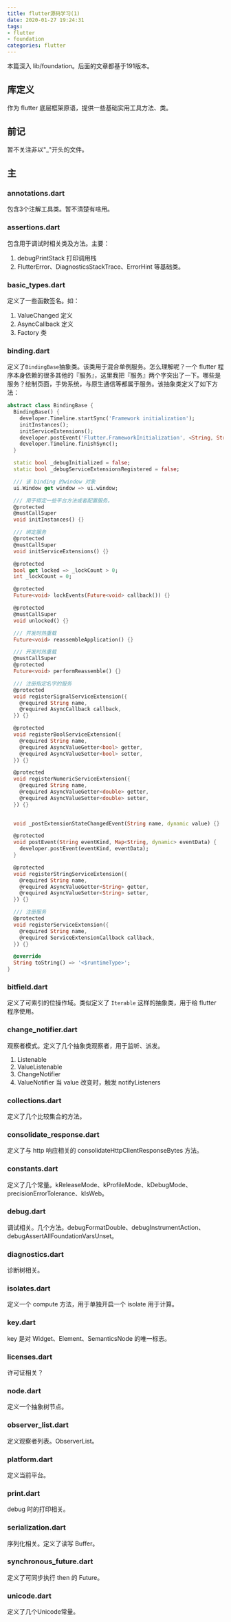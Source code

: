 ```yaml
---
title: flutter源码学习(1)
date: 2020-01-27 19:24:31
tags:
- flutter
- foundation
categories: flutter
---
```


本篇深入 lib/foundation。后面的文章都基于191版本。

## 库定义
作为 flutter 底层框架原语，提供一些基础实用工具方法、类。

## 前记
暂不关注非以"_"开头的文件。

## 主
### annotations.dart
包含3个注解工具类。暂不清楚有啥用。
<!-- more -->
### assertions.dart
包含用于调试时相关类及方法。主要：
1. debugPrintStack 打印调用栈
2. FlutterError、DiagnosticsStackTrace、ErrorHint 等基础类。

### basic_types.dart
定义了一些函数签名。如：
1. ValueChanged 定义
2. AsyncCallback 定义
3. Factory 类

### binding.dart
定义了`BindingBase`抽象类。该类用于混合单例服务。怎么理解呢？一个 flutter 程序本身依赖的很多其他的『服务』，这里我把『服务』两个字突出了一下。哪些是服务？绘制页面，手势系统，与原生通信等都属于服务。该抽象类定义了如下方法：
```dart
abstract class BindingBase {
  BindingBase() {
    developer.Timeline.startSync('Framework initialization');
    initInstances();
    initServiceExtensions();
    developer.postEvent('Flutter.FrameworkInitialization', <String, String>{});
    developer.Timeline.finishSync();
  }

  static bool _debugInitialized = false;
  static bool _debugServiceExtensionsRegistered = false;

  /// 该 binding 的window 对象
  ui.Window get window => ui.window;

  /// 用于绑定一些平台方法或者配置服务。
  @protected
  @mustCallSuper
  void initInstances() {}

  /// 绑定服务
  @protected
  @mustCallSuper
  void initServiceExtensions() {}

  @protected
  bool get locked => _lockCount > 0;
  int _lockCount = 0;

  @protected
  Future<void> lockEvents(Future<void> callback()) {}

  @protected
  @mustCallSuper
  void unlocked() {}

  /// 开发时热重载
  Future<void> reassembleApplication() {}

  /// 开发时热重载
  @mustCallSuper
  @protected
  Future<void> performReassemble() {}

  /// 注册指定名字的服务
  @protected
  void registerSignalServiceExtension({
    @required String name,
    @required AsyncCallback callback,
  }) {}

  @protected
  void registerBoolServiceExtension({
    @required String name,
    @required AsyncValueGetter<bool> getter,
    @required AsyncValueSetter<bool> setter,
  }) {}

  @protected
  void registerNumericServiceExtension({
    @required String name,
    @required AsyncValueGetter<double> getter,
    @required AsyncValueSetter<double> setter,
  }) {}

  
  void _postExtensionStateChangedEvent(String name, dynamic value) {}

  @protected
  void postEvent(String eventKind, Map<String, dynamic> eventData) {
    developer.postEvent(eventKind, eventData);
  }

  @protected
  void registerStringServiceExtension({
    @required String name,
    @required AsyncValueGetter<String> getter,
    @required AsyncValueSetter<String> setter,
  }) {}

  /// 注册服务
  @protected
  void registerServiceExtension({
    @required String name,
    @required ServiceExtensionCallback callback,
  }) {}

  @override
  String toString() => '<$runtimeType>';
}
```

### bitfield.dart
定义了可索引的位操作域。类似定义了 `Iterable` 这样的抽象类，用于给 flutter 程序使用。

### change_notifier.dart
观察者模式。定义了几个抽象类观察者，用于监听、派发。
1. Listenable
2. ValueListenable
3. ChangeNotifier
4. ValueNotifier  当 value 改变时，触发 notifyListeners

### collections.dart
定义了几个比较集合的方法。

### consolidate_response.dart
定义了与 http 响应相关的 consolidateHttpClientResponseBytes 方法。

### constants.dart
定义了几个常量。kReleaseMode、kProfileMode、kDebugMode、precisionErrorTolerance、kIsWeb。

### debug.dart
调试相关。几个方法。debugFormatDouble、debugInstrumentAction、debugAssertAllFoundationVarsUnset。

### diagnostics.dart
诊断树相关。

### isolates.dart
定义一个 compute 方法，用于单独开启一个 isolate 用于计算。

### key.dart
key 是对 Widget、Element、SemanticsNode 的唯一标志。

### licenses.dart
许可证相关？

### node.dart
定义一个抽象树节点。

### observer_list.dart
定义观察者列表。ObserverList。

### platform.dart
定义当前平台。

### print.dart
debug 时的打印相关。

### serialization.dart
序列化相关。定义了读写 Buffer。

### synchronous_future.dart
定义了可同步执行 then 的 Future。

### unicode.dart
定义了几个Unicode常量。

